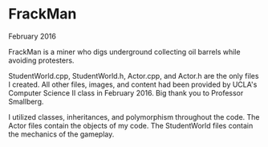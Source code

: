 # FrackMan
February 2016

FrackMan is a miner who digs underground collecting oil barrels while avoiding protesters.

StudentWorld.cpp, StudentWorld.h, Actor.cpp, and Actor.h are the only files I created. All other files, images, and content had been provided by UCLA's Computer Science II class in February 2016. Big thank you to Professor Smallberg.

I utilized classes, inheritances, and polymorphism throughout the code.
The Actor files contain the objects of my code.
The StudentWorld files contain the mechanics of the gameplay.
